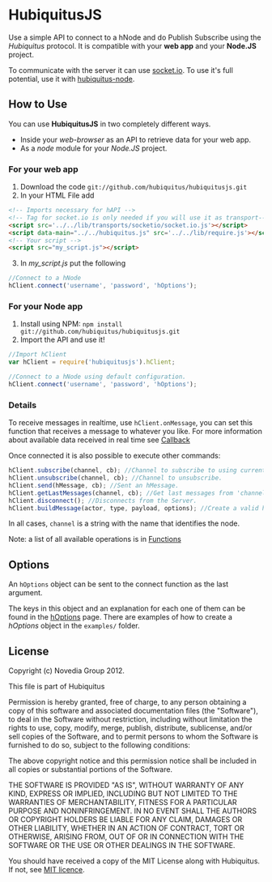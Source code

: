 # HubiquitusJS
Use a simple API to connect to a hNode and do Publish Subscribe using the 
*Hubiquitus* protocol. It is compatible with your **web app** and your
**Node.JS** project.

To communicate with the server it can use
[socket.io](http://socket.io/). To use it's full potential, use it with
[hubiquitus-node](https://github.com/hubiquitus/hubiquitus-node).


## How to Use

You can use **HubiquitusJS** in two completely different ways.

* Inside your *web-browser* as an API to retrieve data for your web app.
* As a *node* module for your *Node.JS* project.

### For your web app
1. Download the code `git://github.com/hubiquitus/hubiquitusjs.git`
2. In your HTML File add

```html
<!-- Imports necessary for hAPI -->
<!-- Tag for socket.io is only needed if you will use it as transport-->
<script src='../../lib/transports/socketio/socket.io.js'></script>
<script data-main="../../hubiquitus.js" src='../../lib/require.js'></script>
<!-- Your script -->
<script src="my_script.js"></script>
```

3. In *my_script.js* put the following

```js
//Connect to a hNode
hClient.connect('username', 'password', 'hOptions');
```

### For your Node app
1. Install using NPM: `npm install git://github.com/hubiquitus/hubiquitusjs.git`
2. Import the API and use it!

```js
//Import hClient
var hClient = require('hubiquitusjs').hClient;

//Connect to a hNode using default configuration.
hClient.connect('username', 'password', 'hOptions');
```

### Details
To receive messages in realtime, use `hClient.onMessage`, you can set this function that
receives a message to whatever you like. For more information about available data received
in real time see [Callback](https://github.com/hubiquitus/hubiquitusjs/wiki/Callback-v0.5)

Once connected it is also possible to execute other commands:

```js
hClient.subscribe(channel, cb); //Channel to subscribe to using current credentials.
hClient.unsubscribe(channel, cb); //Channel to unsubscribe.
hClient.send(hMessage, cb); //Sent an hMessage.
hClient.getLastMessages(channel, cb); //Get last messages from 'channel'
hClient.disconnect(); //Disconnects from the Server.
hClient.buildMessage(actor, type, payload, options); //Create a valid hMessage
```

In all cases, `channel` is a string with the name that identifies the node.

Note: a list of all available operations is in [Functions](https://github.com/hubiquitus/hubiquitusjs/wiki/Functions-v0.5)

## Options
An `hOptions` object can be sent to the connect function as the last argument.

The keys in this object and an explanation for each one of them can be
found in the [hOptions](https://github.com/hubiquitus/hubiquitusjs/wiki/hOptions-v0.5) page.
There are examples of how to create a *hOptions* object in the `examples/` folder.

## License 

Copyright (c) Novedia Group 2012.

This file is part of Hubiquitus

Permission is hereby granted, free of charge, to any person obtaining a copy
of this software and associated documentation files (the "Software"), to deal
in the Software without restriction, including without limitation the rights
to use, copy, modify, merge, publish, distribute, sublicense, and/or sell copies
of the Software, and to permit persons to whom the Software is furnished to do so,
subject to the following conditions:

The above copyright notice and this permission notice shall be included in all copies
or substantial portions of the Software.

THE SOFTWARE IS PROVIDED "AS IS", WITHOUT WARRANTY OF ANY KIND, EXPRESS OR IMPLIED,
INCLUDING BUT NOT LIMITED TO THE WARRANTIES OF MERCHANTABILITY, FITNESS FOR A PARTICULAR
PURPOSE AND NONINFRINGEMENT. IN NO EVENT SHALL THE AUTHORS OR COPYRIGHT HOLDERS BE LIABLE
FOR ANY CLAIM, DAMAGES OR OTHER LIABILITY, WHETHER IN AN ACTION OF CONTRACT, TORT OR OTHERWISE,
ARISING FROM, OUT OF OR IN CONNECTION WITH THE SOFTWARE OR THE USE OR OTHER DEALINGS IN THE SOFTWARE.

You should have received a copy of the MIT License along with Hubiquitus.
If not, see [MIT licence](http://opensource.org/licenses/mit-license.php).

